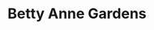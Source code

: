 ---
title: Betty Anne Gardens
phone: (408) 254-4540
website: http://firsthousing.com.s90185.gridserver.com/blog/2009/05/03/bettyann/
management: John Stewart Company
location: "San Jose"
tags: []
---